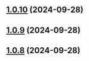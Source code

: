 ## [1.0.10](https://github.com/thnthnh1/ggmakers_ui_framework/compare/v1.0.9...v1.0.10) (2024-09-28)

## [1.0.9](https://github.com/thnthnh1/ggmakers_ui_framework/compare/v1.0.8...v1.0.9) (2024-09-28)

## [1.0.8](https://github.com/thnthnh1/ggmakers_ui_framework/compare/v1.0.7...v1.0.8) (2024-09-28)

